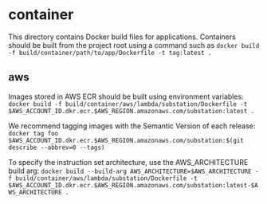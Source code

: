 # container

This directory contains Docker build files for applications. Containers should be built from the project root using a command such as `docker build -f build/container/path/to/app/Dockerfile -t tag:latest .`

## aws

Images stored in AWS ECR should be built using environment variables: `docker build -f build/container/aws/lambda/substation/Dockerfile -t $AWS_ACCOUNT_ID.dkr.ecr.$AWS_REGION.amazonaws.com/substation:latest .`

We recommend tagging images with the Semantic Version of each release: `docker tag foo $AWS_ACCOUNT_ID.dkr.ecr.$AWS_REGION.amazonaws.com/substation:$(git describe --abbrev=0 --tags)`

To specify the instruction set architecture, use the AWS_ARCHITECTURE build arg: `docker build --build-arg AWS_ARCHITECTURE=$AWS_ARCHITECTURE -f build/container/aws/lambda/substation/Dockerfile -t $AWS_ACCOUNT_ID.dkr.ecr.$AWS_REGION.amazonaws.com/substation:latest-$AWS_ARCHITECTURE .`
